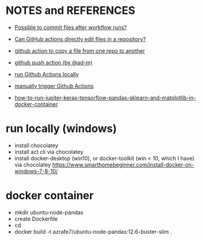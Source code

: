 # NOTES and REFERENCES

 - [Possible to commit files after workflow runs?](https://github.community/t5/GitHub-Actions/Possible-to-commit-files-after-workflow-runs/td-p/49755#)
 - [Can GitHub actions directly edit files in a repository?](https://github.community/t5/GitHub-Actions/Can-GitHub-actions-directly-edit-files-in-a-repository/td-p/50551#)
 - [github action to copy a file from one repo to another](https://stackoverflow.com/questions/59408320/github-action-to-copy-a-file-from-one-repo-to-another)
 - [github push action (by @ad-m)](https://github.com/ad-m/github-push-action)
 - [run Github Actions locally](https://github.com/nektos/act)
 - [manually trigger Github Actions](https://dev.to/s_abderemane/manual-trigger-with-github-actions-279e)

 - [how-to-run-jupiter-keras-tensorflow-pandas-sklearn-and-matplotlib-in-docker-container](https://medium.com/@andreimaksimov/how-to-run-jupiter-keras-tensorflow-pandas-sklearn-and-matplotlib-in-docker-container-35a49fd4b175)

 # run locally (windows)
  - install chocolatey
  - install act cli via chocolatey
  - install docker-desktop (win10), or docker-toolkit (win < 10, which I have) via chocolatey  https://www.smarthomebeginner.com/install-docker-on-windows-7-8-10/


 # docker container
  - mkdir ubuntu-node-pandas
  - create Dockerfile
  - cd
  - docker build -t azrafe7/ubuntu-node-pandas:12.6-buster-slim .

